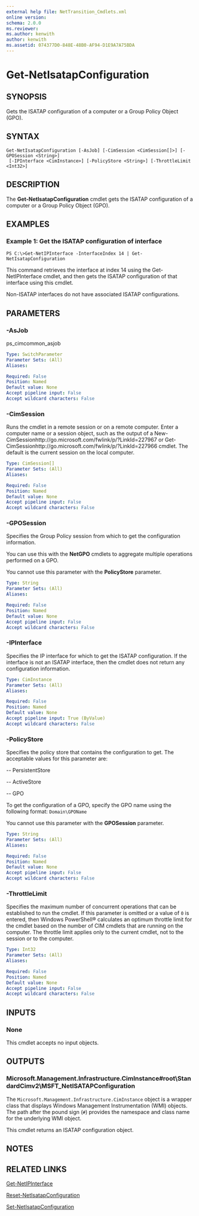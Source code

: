 ```yaml
---
external help file: NetTransition_Cmdlets.xml
online version: 
schema: 2.0.0
ms.reviewer:
ms.author: kenwith
author: kenwith
ms.assetid: 074377D0-848E-48B0-AF94-D1E9A7A75BDA
---
```


# Get-NetIsatapConfiguration

## SYNOPSIS
Gets the ISATAP configuration of a computer or a Group Policy Object (GPO).

## SYNTAX

```
Get-NetIsatapConfiguration [-AsJob] [-CimSession <CimSession[]>] [-GPOSession <String>]
 [-IPInterface <CimInstance>] [-PolicyStore <String>] [-ThrottleLimit <Int32>]
```

## DESCRIPTION
The **Get-NetIsatapConfiguration** cmdlet gets the ISATAP configuration of a computer or a Group Policy Object (GPO).

## EXAMPLES

### Example 1: Get the ISATAP configuration of interface
```
PS C:\>Get-NetIPInterface -InterfaceIndex 14 | Get-NetIsatapConfiguration
```

This command retrieves the interface at index 14 using the Get-NetIPInterface cmdlet, and then gets the ISATAP configuration of that interface using this cmdlet.

Non-ISATAP interfaces do not have associated ISATAP configurations.

## PARAMETERS

### -AsJob
ps_cimcommon_asjob

```yaml
Type: SwitchParameter
Parameter Sets: (All)
Aliases: 

Required: False
Position: Named
Default value: None
Accept pipeline input: False
Accept wildcard characters: False
```

### -CimSession
Runs the cmdlet in a remote session or on a remote computer.
Enter a computer name or a session object, such as the output of a New-CimSessionhttp://go.microsoft.com/fwlink/p/?LinkId=227967 or Get-CimSessionhttp://go.microsoft.com/fwlink/p/?LinkId=227966 cmdlet.
The default is the current session on the local computer.

```yaml
Type: CimSession[]
Parameter Sets: (All)
Aliases: 

Required: False
Position: Named
Default value: None
Accept pipeline input: False
Accept wildcard characters: False
```

### -GPOSession
Specifies the Group Policy session from which to get the configuration information. 

You can use this with the **NetGPO** cmdlets to aggregate multiple operations performed on a GPO. 

You cannot use this parameter with the **PolicyStore** parameter.

```yaml
Type: String
Parameter Sets: (All)
Aliases: 

Required: False
Position: Named
Default value: None
Accept pipeline input: False
Accept wildcard characters: False
```

### -IPInterface
Specifies the IP interface for which to get the ISATAP configuration.
If the interface is not an ISATAP interface, then the cmdlet does not return any configuration information.

```yaml
Type: CimInstance
Parameter Sets: (All)
Aliases: 

Required: False
Position: Named
Default value: None
Accept pipeline input: True (ByValue)
Accept wildcard characters: False
```

### -PolicyStore
Specifies the policy store that contains the configuration to get. 
The acceptable values for this parameter are:

 -- PersistentStore 

 -- ActiveStore 

 -- GPO 

To get the configuration of a GPO, specify the GPO name using the following format: `Domain\GPOName`

You cannot use this parameter with the **GPOSession** parameter.

```yaml
Type: String
Parameter Sets: (All)
Aliases: 

Required: False
Position: Named
Default value: None
Accept pipeline input: False
Accept wildcard characters: False
```

### -ThrottleLimit
Specifies the maximum number of concurrent operations that can be established to run the cmdlet.
If this parameter is omitted or a value of `0` is entered, then Windows PowerShell® calculates an optimum throttle limit for the cmdlet based on the number of CIM cmdlets that are running on the computer.
The throttle limit applies only to the current cmdlet, not to the session or to the computer.

```yaml
Type: Int32
Parameter Sets: (All)
Aliases: 

Required: False
Position: Named
Default value: None
Accept pipeline input: False
Accept wildcard characters: False
```

## INPUTS

### None
This cmdlet accepts no input objects.

## OUTPUTS

### Microsoft.Management.Infrastructure.CimInstance#root\StandardCimv2\MSFT_NetISATAPConfiguration
The `Microsoft.Management.Infrastructure.CimInstance` object is a wrapper class that displays Windows Management Instrumentation (WMI) objects.
The path after the pound sign (`#`) provides the namespace and class name for the underlying WMI object.

This cmdlet returns an ISATAP configuration object.

## NOTES

## RELATED LINKS

[Get-NetIPInterface](../NetTCPIP_Cmdlets/Get-NetIPInterface.md)

[Reset-NetIsatapConfiguration](./Reset-NetIsatapConfiguration.md)

[Set-NetIsatapConfiguration](./Set-NetIsatapConfiguration.md)


